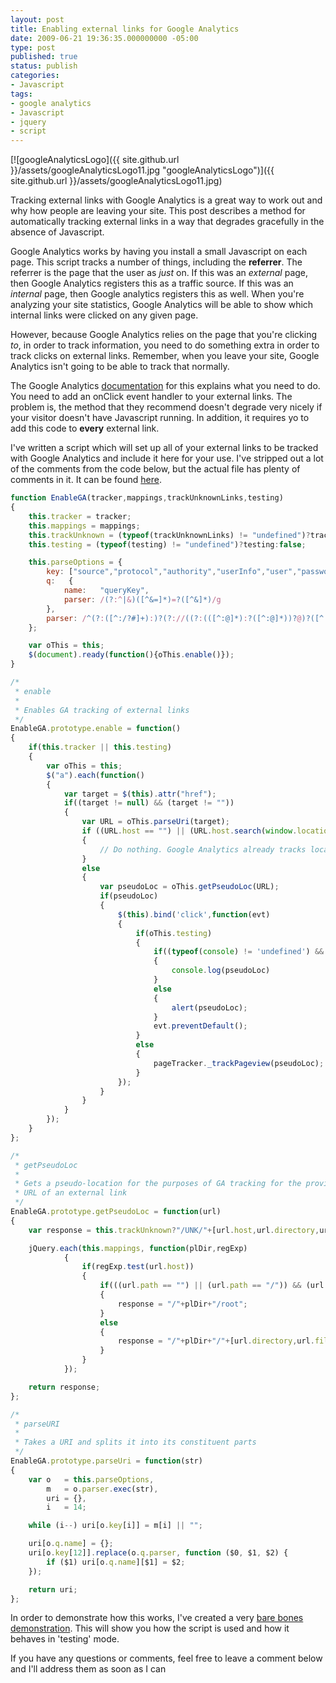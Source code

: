```yaml
---
layout: post
title: Enabling external links for Google Analytics
date: 2009-06-21 19:36:35.000000000 -05:00
type: post
published: true
status: publish
categories:
- Javascript
tags:
- google analytics
- Javascript
- jquery
- script
---
```

[![googleAnalyticsLogo]({{ site.github.url }}/assets/googleAnalyticsLogo11.jpg "googleAnalyticsLogo")]({{ site.github.url }}/assets/googleAnalyticsLogo11.jpg)

Tracking external links with Google Analytics is a great way to work out and why how people are leaving your site. This post describes a method for automatically tracking external links in a way that degrades gracefully in the absence of Javascript.  

Google Analytics works by having you install a small Javascript on each page. This script tracks a number of things, including the **referrer**. The referrer is the page that the user as _just_ on. If this was an _external_ page, then Google Analytics registers this as a traffic source. If this was an _internal_ page, then Google analytics registers this as well. When you're analyzing your site statistics, Google Analytics will be able to show which internal links were clicked on any given page.

However, because Google Analytics relies on the page that you're clicking _to_, in order to track information, you need to do something extra in order to track clicks on external links. Remember, when you leave your site, Google Analytics isn't going to be able to track that normally.

The Google Analytics [documentation](http://www.google.com/support/analytics/bin/answer.py?hl=en&answer=72712) for this explains what you need to do. You need to add an onClick event handler to your external links. The problem is, the method that they recommend doesn't degrade very nicely if your visitor doesn't have Javascript running. In addition, it requires yo to add this code to **every** external link.

I've written a script which will set up all of your external links to be tracked with Google Analytics and include it here for your use. I've stripped out a lot of the comments from the code below, but the actual file has plenty of comments in it. It can be found [here](/js/EnableGA.js).

```javascript
function EnableGA(tracker,mappings,trackUnknownLinks,testing)
{
	this.tracker = tracker;
	this.mappings = mappings;
	this.trackUnknown = (typeof(trackUnknownLinks) != "undefined")?trackUnknownLinks:false;
	this.testing = (typeof(testing) != "undefined")?testing:false;

	this.parseOptions = {
		key: ["source","protocol","authority","userInfo","user","password","host","port","relative","path","directory","file","query","anchor"],
		q:   {
			name:   "queryKey",
			parser: /(?:^|&)([^&=]*)=?([^&]*)/g
		},
		parser: /^(?:([^:/?#]+):)?(?://((?:(([^:@]*):?([^:@]*))?@)?([^:/?#]*)(?::(d*))?))?((((?:[^?#/]*/)*)([^?#]*))(?:?([^#]*))?(?:#(.*))?)/
	};

	var oThis = this;
    $(document).ready(function(){oThis.enable()});
}

/*
 * enable
 *
 * Enables GA tracking of external links
 */
EnableGA.prototype.enable = function()
{
	if(this.tracker || this.testing)
	{
		var oThis = this;
		$("a").each(function()
		{
			var target = $(this).attr("href");
			if((target != null) && (target != ""))
			{
				var URL = oThis.parseUri(target);
				if ((URL.host == "") || (URL.host.search(window.location.hostname)>=0))
				{
					// Do nothing. Google Analytics already tracks local files
				}
				else
				{
					var pseudoLoc = oThis.getPseudoLoc(URL);
					if(pseudoLoc)
					{
						$(this).bind('click',function(evt)
						{
							if(oThis.testing)
							{
								if((typeof(console) != 'undefined') && (typeof(console.log) != 'undefined'))
								{
									console.log(pseudoLoc)
								}
								else
								{
									alert(pseudoLoc);
								}
								evt.preventDefault();
							}
							else
							{
								pageTracker._trackPageview(pseudoLoc);
							}
						});
					}
				}
			}
		});
	}
};

/*
 * getPseudoLoc
 *
 * Gets a pseudo-location for the purposes of GA tracking for the provided
 * URL of an external link
 */
EnableGA.prototype.getPseudoLoc = function(url)
{
	var response = this.trackUnknown?"/UNK/"+[url.host,url.directory,url.file].join(''):null;

	jQuery.each(this.mappings, function(plDir,regExp)
			{
				if(regExp.test(url.host))
				{
					if(((url.path == "") || (url.path == "/")) && (url.file == ""))
					{
						response = "/"+plDir+"/root";
					}
					else
					{
						response = "/"+plDir+"/"+[url.directory,url.file].join('/');
					}
				}
			});

	return response;
};

/*
 * parseURI
 *
 * Takes a URI and splits it into its constituent parts
 */
EnableGA.prototype.parseUri = function(str)
{
	var	o   = this.parseOptions,
		m   = o.parser.exec(str),
		uri = {},
		i   = 14;

	while (i--) uri[o.key[i]] = m[i] || "";

	uri[o.q.name] = {};
	uri[o.key[12]].replace(o.q.parser, function ($0, $1, $2) {
		if ($1) uri[o.q.name][$1] = $2;
	});

	return uri;
};
```

In order to demonstrate how this works, I've created a very [bare bones demonstration](/examples/EnableGADemo.html). This will show you how the script is used and how it behaves in 'testing' mode.

If you have any questions or comments, feel free to leave a comment below and I'll address them as soon as I can
